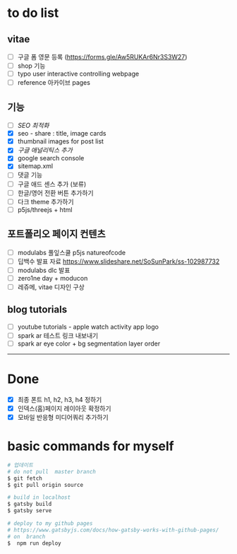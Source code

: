 # to do list

## vitae
- [ ] 구글 폼 영문 등록 (https://forms.gle/Aw5RUKAr6Nr3S3W27)
- [ ] shop 기능 
- [ ] typo user interactive controlling webpage
- [ ] reference 아카이브 pages
## 기능
- [ ] *SEO 최적화*
- [x] seo - share : title, image cards
- [x] thumbnail images for post list
- [x] *구글 애널리틱스 추가*
- [x] google search console
- [x] sitemap.xml
- [ ] 댓글 기능
- [ ] 구글 애드 센스 추가 (보류)
- [ ] 한글/영어 전환 버튼 추가하기
- [ ] 다크 theme 추가하기
- [ ] p5js/threejs + html

## 포트폴리오 페이지 컨텐츠
- [ ] modulabs 풀잎스쿨 p5js natureofcode
- [ ] 딥백수 발표 자료 https://www.slideshare.net/SoSunPark/ss-102987732
- [ ] modulabs dlc 발표 
- [ ] zero1ne day + moducon
- [ ] 레쥬메, vitae 디자인 구상

## blog tutorials
- [ ] youtube tutorials - apple watch activity app logo
- [ ] spark ar 테스트 링크 내보내기
- [ ] spark ar eye color + bg segmentation layer order
---------------------------------------

# Done
- [x] 최종 폰트 h1, h2, h3, h4 정하기
- [x] 인덱스(홈)페이지 레이아웃 확정하기 
- [x] 모바일 반응형 미디어쿼리 추가하기

# basic commands for myself

```bash
# 업데이트
# do not pull  master branch
$ git fetch
$ git pull origin source

# build in localhost 
$ gatsby build
$ gatsby serve

# deploy to my github pages
# https://www.gatsbyjs.com/docs/how-gatsby-works-with-github-pages/
# on  branch
$  npm run deploy

```
